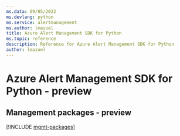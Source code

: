 ```yaml
---
ms.data: 09/05/2022
ms.devlang: python
ms.service: alertmanagement
ms.author: lmazuel
title: Azure Alert Management SDK for Python
ms.topic: reference
description: Reference for Azure Alert Management SDK for Python
author: lmazuel
---
```

# Azure Alert Management SDK for Python - preview

## Management packages - preview
[!INCLUDE [mgmt-packages](alert-management-mgmt-index.md)]